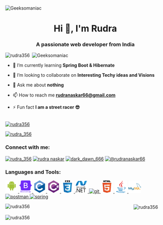 <img align="center" alt="Geeksomaniac" width="3000" height="500" src="https://i.pinimg.com/originals/8c/f6/06/8cf60608f95bfae20a9e78884e1a33cb.gif">

<h1 align="center">Hi 👋, I'm Rudra</h1>
<h3 align="center">A passionate web developer from India</h3>

<img align="right" alt="Geeksomaniac" width="420" src="https://images-wixmp-ed30a86b8c4ca887773594c2.wixmp.com/f/c83c004e-1370-4756-88e5-4071de797088/digaxn7-b52c9765-13ce-4034-b99d-f1a6b1030161.gif?token=eyJ0eXAiOiJKV1QiLCJhbGciOiJIUzI1NiJ9.eyJzdWIiOiJ1cm46YXBwOjdlMGQxODg5ODIyNjQzNzNhNWYwZDQxNWVhMGQyNmUwIiwiaXNzIjoidXJuOmFwcDo3ZTBkMTg4OTgyMjY0MzczYTVmMGQ0MTVlYTBkMjZlMCIsIm9iaiI6W1t7InBhdGgiOiJcL2ZcL2M4M2MwMDRlLTEzNzAtNDc1Ni04OGU1LTQwNzFkZTc5NzA4OFwvZGlnYXhuNy1iNTJjOTc2NS0xM2NlLTQwMzQtYjk5ZC1mMWE2YjEwMzAxNjEuZ2lmIn1dXSwiYXVkIjpbInVybjpzZXJ2aWNlOmZpbGUuZG93bmxvYWQiXX0.FoaDgitcpu_edwuaxVURu1dXsmow2djnal4VcSwghLw">

<p align="left"> <img src="https://komarev.com/ghpvc/?username=rudra356&label=Profile%20views&color=0e75b6&style=flat" alt="rudra356" /> </p>

- 🔭 I’m currently learning **Spring Boot & Hibernate**

- 👯 I’m looking to collaborate on **Interesting Techy ideas and Visions**

- 💬 Ask me about **nothing**

- 📫 How to reach me **rudranaskar66@gmail.com**

- ⚡ Fun fact **I am a street racer 😎**<br><br>

<p align="left"> <a href="https://github.com/ryo-ma/github-profile-trophy"><img src="https://github-profile-trophy.vercel.app/?username=rudra356" alt="rudra356" /></a> </p>

<p align="left"> <a href="https://twitter.com/rudra_356" target="blank"><img src="https://img.shields.io/twitter/follow/rudra_356?logo=twitter&style=for-the-badge" alt="rudra_356" /></a> </p>



<h3 align="left">Connect with me:</h3>
<p align="left">
<a href="https://twitter.com/rudra_356" target="blank"><img align="center" src="https://raw.githubusercontent.com/rahuldkjain/github-profile-readme-generator/master/src/images/icons/Social/twitter.svg" alt="rudra_356" height="30" width="40" /></a>
<a href="https://linkedin.com/in/rudra-naskar653" target="blank"><img align="center" src="https://raw.githubusercontent.com/rahuldkjain/github-profile-readme-generator/master/src/images/icons/Social/linked-in-alt.svg" alt="rudra naskar" height="30" width="40" /></a>
<a href="https://www.codechef.com/users/dark_dawn_666" target="blank"><img align="center" src="https://cdn.jsdelivr.net/npm/simple-icons@3.1.0/icons/codechef.svg" alt="dark_dawn_666" height="30" width="40" /></a>
<a href="https://www.hackerrank.com/profile/rudranaskar66" target="blank"><img align="center" src="https://raw.githubusercontent.com/rahuldkjain/github-profile-readme-generator/master/src/images/icons/Social/hackerrank.svg" alt="@rudranaskar66" height="30" width="40" /></a>
</p>

<h3 align="left">Languages and Tools:</h3>
<p align="left"> <a href="https://developer.android.com" target="_blank" rel="noreferrer"> <img src="https://raw.githubusercontent.com/devicons/devicon/master/icons/android/android-original-wordmark.svg" alt="android" width="40" height="40"/> </a> <a href="https://getbootstrap.com" target="_blank" rel="noreferrer"> <img src="https://raw.githubusercontent.com/devicons/devicon/master/icons/bootstrap/bootstrap-plain-wordmark.svg" alt="bootstrap" width="40" height="40"/> </a> <a href="https://www.cprogramming.com/" target="_blank" rel="noreferrer"> <img src="https://raw.githubusercontent.com/devicons/devicon/master/icons/c/c-original.svg" alt="c" width="40" height="40"/> </a> <a href="https://www.w3schools.com/cs/" target="_blank" rel="noreferrer"> <img src="https://raw.githubusercontent.com/devicons/devicon/master/icons/csharp/csharp-original.svg" alt="csharp" width="40" height="40"/> </a> <a href="https://www.w3schools.com/css/" target="_blank" rel="noreferrer"> <img src="https://raw.githubusercontent.com/devicons/devicon/master/icons/css3/css3-original-wordmark.svg" alt="css3" width="40" height="40"/> </a> <a href="https://dotnet.microsoft.com/" target="_blank" rel="noreferrer"> <img src="https://raw.githubusercontent.com/devicons/devicon/master/icons/dot-net/dot-net-original-wordmark.svg" alt="dotnet" width="40" height="40"/> </a> <a href="https://git-scm.com/" target="_blank" rel="noreferrer"> <img src="https://www.vectorlogo.zone/logos/git-scm/git-scm-icon.svg" alt="git" width="40" height="40"/> </a> <a href="https://www.w3.org/html/" target="_blank" rel="noreferrer"> <img src="https://raw.githubusercontent.com/devicons/devicon/master/icons/html5/html5-original-wordmark.svg" alt="html5" width="40" height="40"/> </a> <a href="https://www.java.com" target="_blank" rel="noreferrer"> <img src="https://raw.githubusercontent.com/devicons/devicon/master/icons/java/java-original.svg" alt="java" width="40" height="40"/> </a> <a href="https://www.mysql.com/" target="_blank" rel="noreferrer"> <img src="https://raw.githubusercontent.com/devicons/devicon/master/icons/mysql/mysql-original-wordmark.svg" alt="mysql" width="40" height="40"/> </a> <a href="https://postman.com" target="_blank" rel="noreferrer"> <img src="https://www.vectorlogo.zone/logos/getpostman/getpostman-icon.svg" alt="postman" width="40" height="40"/> </a> <a href="https://spring.io/" target="_blank" rel="noreferrer"> <img src="https://www.vectorlogo.zone/logos/springio/springio-icon.svg" alt="spring" width="40" height="40"/> </a> </p>

<p><img align="left"  width="400" src="https://github-readme-stats.vercel.app/api/top-langs?username=rudra356&show_icons=true&locale=en&layout=compact" alt="rudra356" /></p>

<p>&nbsp;<img align="center" width="400" src="https://github-readme-stats.vercel.app/api?username=rudra356&show_icons=true&locale=en" alt="rudra356" /></p>

<p><img align="center" width="400" src="https://github-readme-streak-stats.herokuapp.com/?user=rudra356&" alt="rudra356" /></p>
